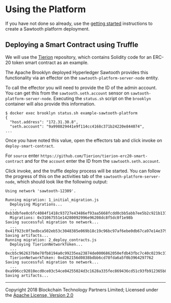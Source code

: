 Using the Platform
==================

If you have not done so already, use the [getting started](./getting-started.md) instructions to create a Sawtooth platform deployment.

## Deploying a Smart Contract using Truffle

We will use the [Tierion](https://github.com/Tierion/tierion-erc20-smart-contract) repository, which contains Solidity code for an ERC-20 token smart contract as an example.

The Apache Brooklyn deployed Hyperledger Sawtooth provides this functionality via an effector on the `sawtooth-platform-server-node` entity.

To call the effector you will need to provide the ID of the admin account. You can get this from the `sawtooth.seth.account` sensor on `sawtooth-platform-server-node`. Executing the `status.sh` script on the `brooklyn` container will also provide this information.

    $ docker exec brooklyn status.sh example-sawtooth-platform
    {
      "host.address": "172.31.30.8",
      "seth.account": "9a998829441e9f114cc4168c371b24220e844074",
    ...

Once you have noted this value, open the effectors tab and click invoke on `deploy-smart-contract`.

For `source` enter `https://github.com/Tierion/tierion-erc20-smart-contract` and for the `account` enter the ID from the `sawtooth.seth.account`.

Click invoke, and the truffle deploy process will be started. You can follow the progress of this on the activities tab of the `sawtooth-platform-server-node`, which should look like the following output:

    Using network 'sawtooth-12309'.

    Running migration: 1_initial_migration.js
      Deploying Migrations...
      ... 0xb3dbfee0c6fc4084f1418c93727e43486ef93aa5668fcdd0cbb5abb7ee5b2c921b137df46968ab7a8a7cfa7a793888799d0558c862fd5d34516ddc1c040cf279
      Migrations: 0x31067551e14280092996e96208dc8f5dc0f1e98b
    Saving successful migration to network...
      ... 0x41f923c0f3edbca502eb53c3048385e069b18c19c96bc97af6ebe0db67ca97e14e379c9ff0bde562b8df8dfba84baa7866788d6def96ae5a124c009ad854feaa
    Saving artifacts...
    Running migration: 2_deploy_contracts.js
      Deploying TierionNetworkToken...
      ... 0xcb5c962637b0e78fb8194a0c99235ea23874de0006862050efdb43fbc7c40c0239c37806e5b1f0e8c079a0b700dd6342ea68ce67d0cb0d78f6fce43ae3dabf97
      TierionNetworkToken: 0xd262156d0838bdbb6cd78fda6a5f0b3964297762
    Saving successful migration to network...
      ... 0xa996cc92010ecd0ce03c54ce04255024d3c1628a335fec869436cd51c93fb912365b8b62090adbf6cfa22c301c249f6bed29d182f64af9e6617ad7329368fe87
    Saving artifacts...


---
Copyright 2018 Blockchain Technology Partners Limited; Licensed under the [Apache License, Version 2.0](../LICENSE)

